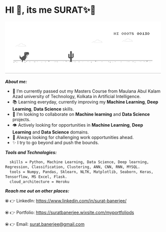 # HI 👋, its me SURAT✨👋

![chrome_dino](chrome_dino.gif)

***About me:***
- 🔭 I’m currently passed out my Masters Course from Maulana Abul Kalam Azad university of Technology, Kolkata in Artificial Intelligence.
- 📚 Learning everyday, currently improving my **Machine Learning**, **Deep Learning**, **Data Science** skills.
- 🤝 I’m looking to collaborate on **Machine learning** and **Data Science** projects.
- 👁️ Actively looking for opportunities in **Machine Learning**, **Deep Learning** and **Data Science** domains.
- 🌋 Always looking for challenging work opportunities ahead.
- ✨ I try to go beyond and push the bounds.

***Tools and Technologies:***     
     
```
  skills = Python, Machine Learning, Data Science, Deep learning, Regression, Classification, Clustering, ANN, CNN, RNN, MYSQL.
  tools = Numpy, Pandas, Sklearn, NLTK, Matplotlib, Seaborn, Keras, Tensorflow, MS Excel, Flask.
  cloud_architecture = Heroku
```  

***Reach me out on other places:***

⦿ 👉 LinkedIn: https://www.linkedin.com/in/surat-banerjee/

⦿ 👉 Portfolio:  https://suratbanerjee.wixsite.com/myportfoliods

⦿ 👉 Email: surat.banerjee@gmail.com
